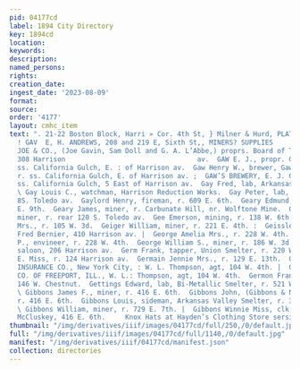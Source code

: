 ```yaml
---
pid: 04177cd
label: 1894 City Directory
key: 1894cd
location: 
keywords: 
description: 
named_persons: 
rights: 
creation_date: 
ingest_date: '2023-08-09'
format: 
source: 
order: '4177'
layout: cmhc_item
text: ". 21-22 Boston Block, Harri » Cor. 4th St, } Milner & Hurd, PLATE GLASS INSURANCE.
  ! GAV  E, H. ANDREWS, 208 and 219 E, Sixth St,, MINERS? SUPPLIES     122 GIB  GAVIN
  JOE & CO., (Joe Gavin, Sam Doll and G. A. L’Abbe,) proprs. Board of Trade Saloon,
  308 Harrison                                 av.  GAW E. J., propr. Gaw’s Brewery,
  ss. California Gulch, E. : of Harrison av.  Gaw Henry W., brewer, Gaw’s Brewery,
  r. ss. California Gulch, E. of Harrison av. ;  GAW’S BREWERY, E. J. Gaw, propr,
  ss. California Gulch, 5 East of Harrison av.  Gay Fred, lab, Arkansas Valley Smelter.
  \ Gay Louis C., watchman, Harrison Reduction Works.  Gay Peter, lab, r. rear 108
  8S. Toledo av.  Gaylord Henry, fireman, r. 609 E. 6th.  Geary Edmund, lab, r. 703
  E. 9th.  Geary James, miner, r. Carbunate Hill, nr. Wolftone Mine.  Geary Jerry,
  miner, r. rear 120 S. Toledo av.  Gee Emerson, mining, r. 138 W. 6th.  Gehring M.
  Mrs., r. 105 W. 3d.  Geiger William, miner, r. 221 E. 4th. :  Geissler George, shoemkr,
  Fred Bernier, 410 Harrison av. |  George Amelia Mrs., r. 228 W. 4th.  George Robert
  P., envineer, r. 228 W. 4th.  George William S., miner, r. 186 W. 3d.  Gerbaz E.,
  saloon, 206 Harrison av.  Germ Frank, tapper, Union Smelter, r. 220 W. Elm.  Germain
  E. Miss, r. 124 Harrison av.  Germain Jennie Mrs., r. 129 E. 13th.  GERMAN AMERICAN
  INSURANCE CO., New York City, : W. L. Thompson, agt, 104 W. 4th. |  GERMAN INSURANCE
  CO. OF FREEPORT, ILL., W. L.: Thompson, agt, 104 W. 4th.  Germon Frank, saloon,
  146 W. Chestnut.  Gettings Edward, lab, Bi-Metallic Smelter, r. 521 W.. Chestnut.
  \ Gibbons James F., miner, r. 416 E. 6th.  Gibbons John, (Gibbons & McCluskey,)
  r. 416 E. 6th.  Gibbons Louis, sideman, Arkansas Valley Smelter, r. 309  . 4th.
  \ Gibbons William, miner, r. 729 E. 7th. |  Gibbons Winnie Miss, clk, Gibbons &
  McCluskey, 416 E. 6th.     Knox Hats at Hayden’s Clothing Store sersitos ave.    "
thumbnail: "/img/derivatives/iiif/images/04177cd/full/250,/0/default.jpg"
full: "/img/derivatives/iiif/images/04177cd/full/1140,/0/default.jpg"
manifest: "/img/derivatives/iiif/04177cd/manifest.json"
collection: directories
---
```

